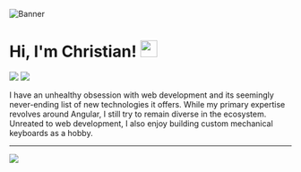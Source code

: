 <img
    src='https://i.imgur.com/ZqkU71L.png'
    alt='Banner'>

# Hi, I'm Christian! <img src="https://raw.githubusercontent.com/MartinHeinz/MartinHeinz/master/wave.gif" width="30px">

![](https://img.shields.io/badge/💻-Software_Engineer-informational?style=flat&color=725380)
![](https://img.shields.io/badge/🌎-Pittsburgh,_PA,_USA-informational?style=flat&color=725380)

I have an unhealthy obsession with web development and its seemingly never-ending list of new technologies it offers. While my primary expertise revolves around Angular, I still try to remain diverse in the ecosystem. Unreated to web development, I also enjoy building custom mechanical keyboards as a hobby.

<hr>
<div>
    <img
        align="center"
        src="https://profile-counter.glitch.me/penrodlol/count.svg" />
</div>